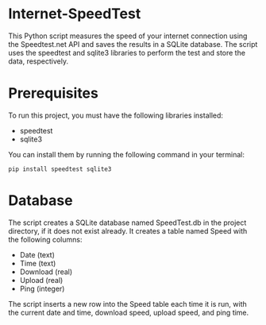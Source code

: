 # Internet-SpeedTest

This Python script measures the speed of your internet connection using the Speedtest.net API and saves the results in a SQLite database. The script uses the speedtest and sqlite3 libraries to perform the test and store the data, respectively.

# Prerequisites
To run this project, you must have the following libraries installed:
- speedtest
- sqlite3

You can install them by running the following command in your terminal:

```
pip install speedtest sqlite3
```

# Database
The script creates a SQLite database named SpeedTest.db in the project directory, if it does not exist already. It creates a table named Speed with the following columns:

- Date (text)
- Time (text)
- Download (real)
- Upload (real)
- Ping (integer)

The script inserts a new row into the Speed table each time it is run, with the current date and time, download speed, upload speed, and ping time.
